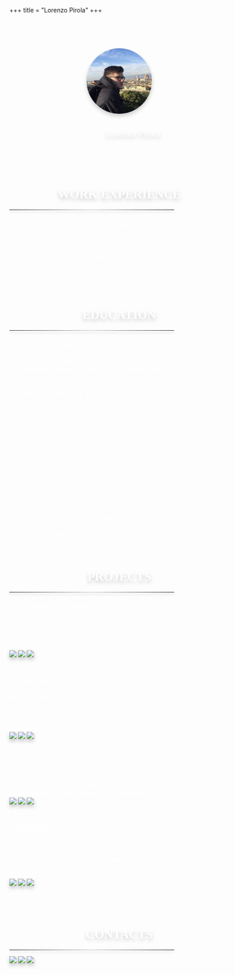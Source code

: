 +++
title = "Lorenzo Pirola"
+++
<style>
@import url('https://fonts.googleapis.com/css2?family=Source+Code+Pro:ital,wght@0,300;0,400;0,500;0,600;1,400&display=swap');
</style>

<br>
<br>
<br>
<p align="center">
  <img style="box-shadow: 0 5px 10px rgb(0 0 0 / 0.2); width: 150px; height: 150px; border-radius: 50%;" src="avatar.jpg"/>
  <h2 class="pl-3 pr-3" style="text-align: center;"><span style="font-family:Source Code Pro; font-weight:300; color:white;">Hi, I'm</span> <span style="font-family:Source Code Pro; font-weight:400; color:white; text-shadow: 0 5px 10px rgb(0 0 0 / 0.2);">Lorenzo Pirola</span></h2>
</p>
<br>
<br>
<br>


<a id="experience" style="text-decoration: none; top: -120px; display: block; position: relative; visibility: hidden;" ></a>
  <h1 style="text-align: center; text-shadow: 0 5px 10px rgb(0 0 0 / 0.2);">
    <span style="font-family:Source Code Pro; font-weight:600; color:white;">WORK EXPERIENCE</span>
  </h1>

<hr width="75%" style="
border: 0;
    height: 1px;
    box-shadow: 0 5px 5px rgb(0 0 0 / 0.2);
    background-image: linear-gradient(to right, rgba(255, 255, 255, 0), rgba(255, 255, 255, 0.75), rgba(255, 255, 255, 0));">


<div class="pl-3 pr-3">
<h3><span style="font-family:Source Code Pro; font-weight:500; color:white;">TECHNICAL CONSULTANT (INTERNSHIP)</span></h3>
<span style="font-family:Source Code Pro; font-weight:300; font-style:italic; color:white;">GN Technonomy SRL (BG) | Dec 2019 - Sep 2020</span>
<br>
<div class="text-justify">
<span style="font-family:Source Code Pro; font-weight:300; color:white;"> • Web/Cloud application design & development</span><br>
<span style="font-family:Source Code Pro; font-weight:300; color:white;"> • Relational database design & management</span><br>
<span style="font-family:Source Code Pro; font-weight:300; color:white;"> • Customer consulting</span><br>
</span>
</div>
</div>
<br>
<br>
<br>


<a id="education" style="text-decoration: none; top: -120px; display: block; position: relative; visibility: hidden;" ></a>
  <h1 style="text-align: center; text-shadow: 0 5px 10px rgb(0 0 0 / 0.2);">
    <span style="font-family:Source Code Pro; font-weight:600; color:white;">EDUCATION</span>
  </h1>


<hr width="75%" style="
border: 0;
    height: 1px;
    box-shadow: 0 5px 5px rgb(0 0 0 / 0.2);
    background-image: linear-gradient(to right, rgba(255, 255, 255, 0), rgba(255, 255, 255, 0.75), rgba(255, 255, 255, 0));">


<div class="pl-3 pr-3">
<h3><span style="font-family:Source Code Pro; font-weight:500; color:white;">MASTER’S DEGREE IN COMPUTER SCIENCE</span></h3>
<div class="text-justify">
<span style="font-family:Source Code Pro; font-weight:300; color:white; font-style:italic;">University of Milano-Bicocca (MI) | 2019 - 2022</span>
<br>
<span style="font-family:Source Code Pro; font-weight:300; color:white;">@ Department of Informatics, Systems, and Communication</span>
</div><br>

<h3><span style="font-family:Source Code Pro; font-weight:500; color:white;">BACHELOR’S DEGREE IN COMPUTER SCIENCE</span></h3>
<div class="text-justify">
<span style="font-family:Source Code Pro; font-weight:300; color:white; font-style:italic;">University of Milano-Bicocca (MI) | 2016 - 2019</span>
<br>
<span style="font-family:Source Code Pro; font-weight:300; color:white;">@ Department of Informatics, Systems, and Communication</span>
<br>
<span style="font-family:Source Code Pro; font-weight:300; color:white;">Thesis title: “Opinion leader detection on multimedia sharing platforms: a case study on YouTube and Instagram”</span>
<br>
<span style="font-family:Source Code Pro; font-weight:300; color:white;">Final grade: 108/110</span>
</div><br>

<h3><span style="font-family:Source Code Pro; font-weight:500; color:white;">TECHNICAL CERTIFICATE</span></h3>
<div class="text-justify">
<span style="font-family:Source Code Pro; font-weight:300; color:white; font-style:italic;">Istituto tecnico statale F. Viganò (LC) | 2011 - 2016</span>
<br>
<span style="font-family:Source Code Pro; font-weight:300; color:white;">Final grade: 94/100</span>
</div><br>

<h3><span style="font-family:Source Code Pro; font-weight:500; color:white;">FIRST CERTIFICATE IN ENGLISH - B2</span></h3>
<div class="text-justify">
<span style="font-family:Source Code Pro; font-weight:300; color:white;">Cambridge Assessment English | 2016</span>
</div>
<div
<br>
<br>
<br>


<a id="projects" style="text-decoration: none; top: -120px; display: block; position: relative; visibility: hidden;" ></a>
  <h1 style="text-align: center; text-shadow: 0 5px 10px rgb(0 0 0 / 0.2);">
    <span style="font-family:Source Code Pro; font-weight:600; color:white;">PROJECTS</span>
  </h1>

<hr width="75%" style="
border: 0;
    height: 1px;
    box-shadow: 0 5px 5px rgb(0 0 0 / 0.2);
    background-image: linear-gradient(to right, rgba(255, 255, 255, 0), rgba(255, 255, 255, 0.75), rgba(255, 255, 255, 0));">

<a href="https://github.com/lpirola13/EasySport-Understanding" style=" color:white;">
  <h3><span style="text-decoration: underline; font-family:Source Code Pro; font-weight:500; color:white;" onMouseOver="this.style.color='#b92b27'" onMouseOut="this.style.color='white'">EASYSPORT-UNDERSTANDING</span></h3>
</a>
<div align="justify">
<span style="font-family:Source Code Pro; font-weight:300; color:white;">
  Wish you could follow a new sport but don't know enough about it? This application allows you to expand your knowledge by using analogies with sports you are familiar with. These analogies are calculated by aligning word embeddings spaces obtained from different text corpora (one for each sport).
</span>
</div>
<div class="row m-1 justify-content-center">
  <img class="m-1" style="box-shadow: 0 5px 10px rgb(0 0 0 / 0.2);" src="https://img.shields.io/badge/MADE%20WITH-Python-3776AB?style=for-the-badge&logo=python&logoColor=white">
  <img class="m-1" style="box-shadow: 0 5px 10px rgb(0 0 0 / 0.2);" src="https://img.shields.io/badge/MADE%20WITH-Streamlit%20-%23EE4D2A.svg?&style=for-the-badge&logo=Streamlit&logoColor=white">
  <img class="m-1" style="box-shadow: 0 5px 10px rgb(0 0 0 / 0.2);" src="https://img.shields.io/badge/MADE%20WITH-Elasticsearch%20-%2312D833.svg?&style=for-the-badge&logo=Elasticsearch&logoColor=white">
</div>
<br>



<a href="https://github.com/lpirola13/flower-recognizer-app" style="color:white;">
  <h3><span style="text-decoration: underline; font-family:Source Code Pro; font-weight:500; color:white;" onMouseOver="this.style.color='#b92b27'" onMouseOut="this.style.color='white'">FLOWER RECOGNIZER</span></h3>
</a>
<div align="justify">
<span style="font-family:Source Code Pro; font-weight:300; color:white;">
  Have you spotted a lovely flower while you were walking and you would like to know its species? You can do it using this application: you'll just have to take a picture and wait a few seconds. This application is based on a neural network that is specially built for speed and lightness and it is capable of recognizing up to 102 different species. It was developed in Flutter, which means that it is available for both Android and iOS.
</span>
</div>
<div class="row m-1 justify-content-center">
  <img class="m-1" style="box-shadow: 0 5px 10px rgb(0 0 0 / 0.2);" src="https://img.shields.io/badge/MADE%20WITH-Flutter-3776AB?style=for-the-badge&logo=flutter&logoColor=white">
  <img class="m-1" style="box-shadow: 0 5px 10px rgb(0 0 0 / 0.2);" src="https://img.shields.io/badge/MADE%20WITH-Firebase%20-%23FF6F00.svg?&style=for-the-badge&logo=firebase&logoColor=white">
  <img class="m-1" style="box-shadow: 0 5px 10px rgb(0 0 0 / 0.2);" src="https://img.shields.io/badge/MADE%20WITH-Tensorflow-EEBF24.svg?&style=for-the-badge&logo=Tensorflow&logoColor=white">
</div>
<br>

<a href="https://github.com/lpirola13/search-engine" style=" color:white;">
  <h3><span style="text-decoration: underline; font-family:Source Code Pro; font-weight:500; color:white;" onMouseOver="this.style.color='#b92b27'" onMouseOut="this.style.color='white'">SEARCH ENGINE</span></h3>
</a>
<div align="justify">
<span style=" font-family:Source Code Pro; font-weight:300; color:white;">
  This application will help you to find relevant information within tweets. Besides a basic search, it offers you the possibility to perform advanced searches and to personalize the results according to the preferences of a set of predefined users. 
</span>
</div>
<div class="row m-1 justify-content-center">
  <img class="m-1" style="box-shadow: 0 5px 10px rgb(0 0 0 / 0.2);" src="https://img.shields.io/badge/MADE%20WITH-Java-ED8B00?style=for-the-badge&logo=java&logoColor=white">
  <img class="m-1" style="box-shadow: 0 5px 10px rgb(0 0 0 / 0.2);" src="https://img.shields.io/badge/MADE%20WITH-Spring-6DB33F?style=for-the-badge&logo=spring&logoColor=white">
  <img class="m-1" style="box-shadow: 0 5px 10px rgb(0 0 0 / 0.2);" src="https://img.shields.io/badge/MADE%20WITH-Elasticsearch%20-%2312D833.svg?&style=for-the-badge&logo=Elasticsearch&logoColor=white)">
</div>
<br>

<a href="https://github.com/lpirola13/sentiment-analysis" style=" color:white;">
  <h3><span style="text-decoration: underline; font-family:Source Code Pro; font-weight:500; color:white; " onMouseOver="this.style.color='#b92b27'" onMouseOut="this.style.color='white'">SENTIMENT ANALYSIS</span></h3>
</a>
<div align="justify">
<span style="font-family:Source Code Pro; font-weight:300; color:white;">
  Need to purchase a product but don't want to waste your whole day reading all its reviews? Thanks to this app, you can quickly learn about all the strengths and weaknesses of each product effortlessly. This application identifies what users liked most and least through Sentiment Analysis and it uses this information to build quality-summaries for each product.
</span>
</div>
<div class="row m-1 justify-content-center">
  <img class="m-1" style="box-shadow: 0 5px 10px rgb(0 0 0 / 0.2);" src="https://img.shields.io/badge/MADE%20WITH-Python-3776AB?style=for-the-badge&logo=python&logoColor=white">
  <img class="m-1" style="box-shadow: 0 5px 10px rgb(0 0 0 / 0.2);" src="https://img.shields.io/badge/MADE%20WITH-Dash%20-%23EE4D2A.svg?&style=for-the-badge&logo=Plotly&logoColor=white">
  <img class="m-1" style="box-shadow: 0 5px 10px rgb(0 0 0 / 0.2);" src="https://img.shields.io/badge/MADE%20WITH-Elasticsearch%20-%2312D833.svg?&style=for-the-badge&logo=Elasticsearch&logoColor=white">
</div>
<br>
<br>
<br>


<a id="contacts" style="text-decoration: none; top: -120px; display: block; position: relative; visibility: hidden;" ></a>
  <h1 style="text-align: center; text-shadow: 0 5px 10px rgb(0 0 0 / 0.2);">
    <span style="font-family:Source Code Pro; font-weight:600; color:white;">CONTACTS</span>
  </h1>

<hr width="75%" style="
border: 0;
    height: 1px;
    box-shadow: 0 5px 5px rgb(0 0 0 / 0.2);
    background-image: linear-gradient(to right, rgba(255, 255, 255, 0), rgba(255, 255, 255, 0.75), rgba(255, 255, 255, 0));">

<div class="row m-1 justify-content-center">
  <a href="https://github.com/lpirola13"><img class="m-1" style="box-shadow: 0 5px 10px rgb(0 0 0 / 0.2);" src="https://img.shields.io/badge/FIND%20ME%20ON-GitHub-000000?style=for-the-badge&logo=github&logoColor=white"></a>
  <a href="https://www.linkedin.com/in/lorenzo-pirola-230275197"><img class="m-1" style="box-shadow: 0 5px 10px rgb(0 0 0 / 0.2);" src="https://img.shields.io/badge/FIND%20ME%20ON-LinkedIn%20-%230e76a8.svg?&style=for-the-badge&logo=linkedin&logoColor=white"></a>
  <a href="mailto:lorenzopirola@icloud.com"><img class="m-1" style="box-shadow: 0 5px 10px rgb(0 0 0 / 0.2);" src="https://img.shields.io/badge/CONTACT%20ME-Mail%20-%23FF0000.svg?&style=for-the-badge&logo=gmail&logoColor=white"></a>
</div>

<br>
<br>
<br>

</div>
